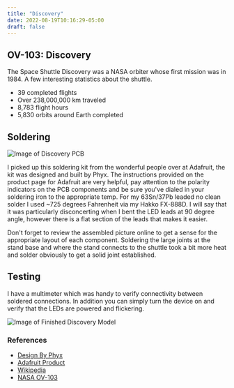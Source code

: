 ```yaml
---
title: "Discovery"
date: 2022-08-19T10:16:29-05:00
draft: false
---
```


## OV-103: Discovery

The Space Shuttle Discovery was a NASA orbiter whose first mission was in 1984. A few interesting statistics about the shuttle.

- 39 completed flights
- Over 238,000,000 km traveled
- 8,783 flight hours
- 5,830 orbits around Earth completed

## Soldering

![Image of Discovery PCB](/images/Discovery_PCB.png)

I picked up this soldering kit from the wonderful people over at Adafruit, the kit was designed and built by Phyx. The instructions provided on the product page for
Adafruit are very helpful, pay attention to the polarity indicators on the PCB components and be sure you've dialed in your soldering iron to the appropriate temp. For my 63Sn/37Pb leaded no clean solder
I used ~725 degrees Fahrenheit via my Hakko FX-888D. I will say that it was particularly disconcerting when I bent the LED leads at 90 degree angle, however there is a flat section of the leads that makes it easier.

Don't forget to review the assembled picture online to get a sense for the appropriate layout of each component. Soldering the large joints at the stand base and where the stand connects to the shuttle took a bit more heat and solder obviously to get a solid joint established.

## Testing

I have a multimeter which was handy to verify connectivity between soldered connections. In addition you can simply turn the device on and verify that the LEDs are powered and flickering.

![Image of Finished Discovery Model](/images/Discovery_finished.png)

### References

- [Design By Phyx]('https://phyx.be/STS/')
- [Adafruit Product]('https://www.adafruit.com/product/5414')
- [Wikipedia]('https://en.wikipedia.org/wiki/Space_Shuttle_Discovery')
- [NASA OV-103]('https://www.nasa.gov/centers/kennedy/shuttleoperations/orbiters/discovery-info.html')
